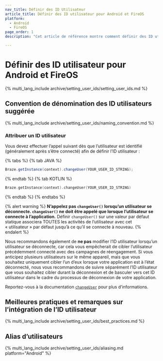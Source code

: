 ```yaml
---
nav_title: Définir des ID Utilisateur
article_title: Définir des ID utilisateur pour Android et FireOS
platform: 
  - Android
  - FireOS
page_order: 1
description: "Cet article de référence montre comment définir des ID utilisateur dans votre application Android ou FireOS, des conventions de dénominations d’ID utilisateur suggérées, ainsi que certaines bonnes pratiques."

---
```

 
# Définir des ID utilisateur pour Android et FireOS
 
{% multi_lang_include archive/setting_user_ids/setting_user_ids.md %}

## Convention de dénomination des ID utilisateurs suggérée

{% multi_lang_include archive/setting_user_ids/naming_convention.md %}

### Attribuer un ID utilisateur

Vous devez effectuer l’appel suivant dès que l’utilisateur est identifié (généralement après s’être connecté) afin de définir l’ID utilisateur :

{% tabs %}
{% tab JAVA %}

```java
Braze.getInstance(context).changeUser(YOUR_USER_ID_STRING);
```

{% endtab %}
{% tab KOTLIN %}

```kotlin
Braze.getInstance(context).changeUser(YOUR_USER_ID_STRING)
```

{% endtab %}
{% endtabs %}

{% alert warning %}
**N’appelez pas `changeUser()` lorsqu’un utilisateur se déconnecte. `changeUser()` ne doit être appelé que lorsque l’utilisateur se connecte à l’application.** Définir `changeUser()` sur une valeur par défaut statique associera TOUTES les activités de l’utilisateur avec cet « utilisateur » par défaut jusqu’à ce qu’il se connecte à nouveau.
{% endalert %}

Nous recommandons également de **ne pas** modifier l’ID utilisateur lorsqu’un utilisateur se déconnecte, car cela vous empêcherait de cibler l’utilisateur précédemment connecté avec des campagnes de réengagement. Si vous anticipez plusieurs utilisateurs sur le même appareil, mais que vous souhaitez uniquement cibler l’un d’eux lorsque votre application est à l’état déconnecté, nous vous recommandons de suivre séparément l’ID utilisateur que vous souhaitez cibler durant la déconnexion et de basculer vers cet ID utilisateur dans le cadre du processus de déconnexion de votre application.

Reportez-vous à la documentation [`changeUser`][4] pour plus d’informations.

## Meilleures pratiques et remarques sur l’intégration de l’ID utilisateur

{% multi_lang_include archive/setting_user_ids/best_practices.md %}

## Alias d’utilisateurs

{% multi_lang_include archive/setting_user_ids/aliasing.md platform="Android" %}

[1]: {{site.baseurl}}/api/endpoints/user_data
[2]: {{site.baseurl}}/api/endpoints/messaging/
[4]: https://appboy.github.io/appboy-android-sdk/kdoc/braze-android-sdk/com.braze/-i-braze/change-user.html
